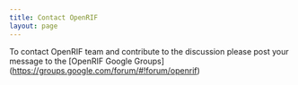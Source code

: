 ```yaml
---
title: Contact OpenRIF
layout: page
---
```



To contact OpenRIF team and contribute to the discussion please post your message to the [OpenRIF Google Groups] (https://groups.google.com/forum/#!forum/openrif)
